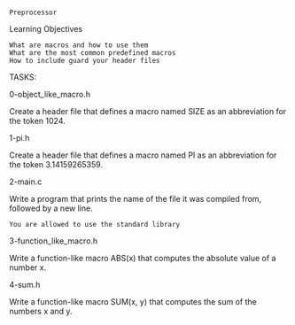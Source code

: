 ```

Preprocessor

```

Learning Objectives


    What are macros and how to use them
    What are the most common predefined macros
    How to include guard your header files

TASKS:

0-object_like_macro.h

Create a header file that defines a macro named SIZE as an abbreviation for the token 1024.


1-pi.h

Create a header file that defines a macro named PI as an abbreviation for the token 3.14159265359.


2-main.c

Write a program that prints the name of the file it was compiled from, followed by a new line.

    You are allowed to use the standard library


3-function_like_macro.h

Write a function-like macro ABS(x) that computes the absolute value of a number x.


4-sum.h

Write a function-like macro SUM(x, y) that computes the sum of the numbers x and y.



